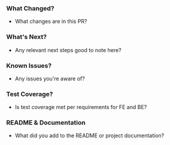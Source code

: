 ### What Changed?
- What changes are in this PR?
### What's Next?
- Any relevant next steps good to note here?
### Known Issues?
- Any issues you're aware of?
### Test Coverage?
- Is test coverage met per requirements for FE and BE?
### README & Documentation
- What did you add to the README or project documentation?
